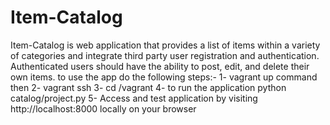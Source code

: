 # Item-Catalog
Item-Catalog is web application that provides a list of items within a variety of categories 
and integrate third party user registration and authentication. 
Authenticated users should have the ability to post, edit, and delete their own items.
to use the app do the following steps:-
 1- vagrant up command then 
 2- vagrant ssh 
 3- cd /vagrant
 4- to run the application python catalog/project.py
 5- Access and test application by visiting http://localhost:8000 locally on your browser
